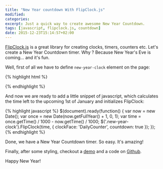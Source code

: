 ```yaml
---
title: "New Year countdown With FlipClock.js"
modified:
categories:
excerpt: Just a quick way to create awesome New Year Countdown.
tags: [javascript, flipclock.js, countdown]
date: 2015-12-23T15:14:57+02:00
---
```


[FlipClock.js](http://flipclockjs.com/) is a great library for creating clocks, timers, counters etc.
Let's create a New Year Countdown timer. Why ? Because New Year's Eve is coming... and it's fun.

Well, first of all we have to define `new-year-clock` element on the page:

{% highlight html %}
<body>
  <div class="new-year-clock"></div>
</body>
{% endhighlight %}

And now we are ready to add a little snippet of javascript, which calculates the time
left to the upcoming 1st of January and initializes FlipClock:

{% highlight javascript %}
$(document).ready(function() {
    var now = new Date();
    var once  = new Date(now.getFullYear() + 1, 0, 1);
    var time = once.getTime() / 1000 - now.getTime() / 1000;
    $('.new-year-clock').FlipClock(time, {
        clockFace: 'DailyCounter',
        countdown: true
    });
});
{% endhighlight %}

Done, we have a New Year Countdown timer. So easy. It's amazing!

Finally, after some styling, checkout a [demo](http://veelenga.com/new-year-countdown/)
and a code on [Github](https://github.com/veelenga/new-year-countdown).

Happy New Year!
